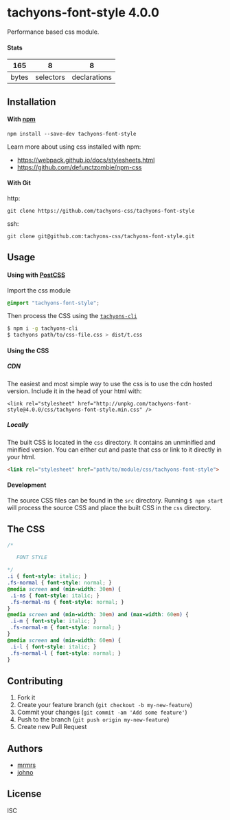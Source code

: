 # tachyons-font-style 4.0.0

Performance based css module.

#### Stats

165 | 8 | 8
---|---|---
bytes | selectors | declarations

## Installation

#### With [npm](https://npmjs.com)

```
npm install --save-dev tachyons-font-style
```

Learn more about using css installed with npm:
* https://webpack.github.io/docs/stylesheets.html
* https://github.com/defunctzombie/npm-css

#### With Git

http:
```
git clone https://github.com/tachyons-css/tachyons-font-style
```

ssh:
```
git clone git@github.com:tachyons-css/tachyons-font-style.git
```

## Usage

#### Using with [PostCSS](https://github.com/postcss/postcss)

Import the css module

```css
@import "tachyons-font-style";
```

Then process the CSS using the [`tachyons-cli`](https://github.com/tachyons-css/tachyons-cli)

```sh
$ npm i -g tachyons-cli
$ tachyons path/to/css-file.css > dist/t.css
```

#### Using the CSS

##### CDN
The easiest and most simple way to use the css is to use the cdn hosted version. Include it in the head of your html with:

```
<link rel="stylesheet" href="http://unpkg.com/tachyons-font-style@4.0.0/css/tachyons-font-style.min.css" />
```

##### Locally
The built CSS is located in the `css` directory. It contains an unminified and minified version.
You can either cut and paste that css or link to it directly in your html.

```html
<link rel="stylesheet" href="path/to/module/css/tachyons-font-style">
```

#### Development

The source CSS files can be found in the `src` directory.
Running `$ npm start` will process the source CSS and place the built CSS in the `css` directory.

## The CSS

```css
/*

   FONT STYLE

*/
.i { font-style: italic; }
.fs-normal { font-style: normal; }
@media screen and (min-width: 30em) {
 .i-ns { font-style: italic; }
 .fs-normal-ns { font-style: normal; }
}
@media screen and (min-width: 30em) and (max-width: 60em) {
 .i-m { font-style: italic; }
 .fs-normal-m { font-style: normal; }
}
@media screen and (min-width: 60em) {
 .i-l { font-style: italic; }
 .fs-normal-l { font-style: normal; }
}
```

## Contributing

1. Fork it
2. Create your feature branch (`git checkout -b my-new-feature`)
3. Commit your changes (`git commit -am 'Add some feature'`)
4. Push to the branch (`git push origin my-new-feature`)
5. Create new Pull Request

## Authors

* [mrmrs](http://mrmrs.io)
* [johno](http://johnotander.com)

## License

ISC

